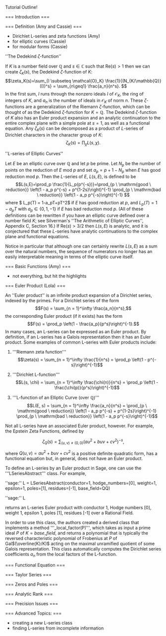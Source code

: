Tutorial Outline!

=== Introduction ===


=== Definition (Amy and Cassie) ===
  - Dirichlet L-series and zeta functions (Amy)
  - for elliptic curves (Cassie)
  - for modular forms  (Cassie)

''The Dedekind $\zeta$-function''

If $K$ is a number field over $\mathbb{Q}$ and $s\in\mathbb{C}$ such that Re$(s)>1$ then we can create $\zeta_K(s)$, the Dedekind $\zeta$-function of $K$:
$$\zeta_K(s)=\sum_{I \subseteq \mathcal{O}_K} \frac{1}{(N_{K/\mathbb{Q}} (I))^s} = \sum_{n\geq1} \frac{a_n}{n^s}. $$
In the first sum, $I$ runs through the nonzero ideals $I$ of $\mathcal{O}_K$, the ring of integers of $K$, and  $a_n$ is the number of ideals in $\mathcal{O}_K$ of norm $n$.  These $\zeta$-functions are a generalization of the Riemann $\zeta$-function, which can be thought of as the Dedekind $\zeta$-function for $K=\mathbb{Q}$.  The Dedekind $\zeta$-function of $K$ also has an Euler product expansion and an analytic continuation to the entire complex plane with a simple pole at $s=1$, as well as a functional equation.  Any $\zeta_K(s)$ can be decomposed as a product of $L$-series of Dirichlet characters in the character group of $K$:
$$\zeta_K(s)=\prod_{\chi} L(s,\chi).$$

''$L$-series of Elliptic Curves''

Let $E$ be an elliptic curve over $\mathbb{Q}$ and let $p$ be prime.  Let $N_p$ be the number of points on the reduction of $E$ mod $p$ and set $a_p=p+1-N_p$ when $E$ has good reduction mod $p$.  Then the $L$-series of $E$, $L(s,E)$, is defined to be
$$L(s,E)=\prod_p \frac{1}{L_p(p^{-s})}=\prod_{p \ \mathrm{good \ reduction}} \left(1 - a_p p^{-s} + p^{1-2s}\right)^{-1} \prod_{p \ \mathrm{bad \ reduction}} \left(1 - a_p p^{-s}\right)^{-1} $$
where $ L_p(T) = 1-a_pT+pT^2$ if $E$ has good reduction at $p$, and $L_p(T)= 1-a_p T$ with $a_p \in \{0,1,-1 \}$ if $E$ has bad reduction mod $p$.  (All of these definitions can be rewritten if you have an elliptic curve defined over a number field $K$; see Silverman's ''The Arithmetic of Elliptic Curves'', Appendix C, Section 16.)  If Re$(s)>3/2$ then $L(s,E)$ is analytic, and it is conjectured that these $L$-series have analytic continuations to the complex plane and functional equations.

Notice in particular that although one can certainly rewrite $L(s,E)$ as a sum over the natural numbers, the sequence of numerators no longer has an easily interpretable meaning in terms of the elliptic curve itself.

=== Basic Functions (Amy) ===
  - not everything, but hit the highlights


=== Euler Product (Lola) ===

An ''Euler product'' is an infinite product expansion of a Dirichlet series, indexed by the primes. For a Dirichlet series of the form $$F(s) = \sum_{n = 1}^\infty \frac{a_n}{n^s},$$ the corresponding Euler product (if it exists) has the form $$F(s) = \prod_p \left(1 - \frac{a_p}{p^s}\right)^{-1}.$$ In many cases, an L-series can be expressed as an Euler product. By definition, if an L-series has a Galois representation then it has an Euler product. Some examples of common L-series with Euler products include:

1. '''Riemann zeta function''' $$\zeta(s) = \sum_{n = 1}^\infty \frac{1}{n^s} = \prod_p \left(1 - p^{-s}\right)^{-1}$$

2. '''Dirichlet L-function''' $$L(s, \chi) = \sum_{n = 1}^\infty \frac{\chi(n)}{n^s} = \prod_p \left(1 - \frac{\chi(p)}{p^s}\right)^{-1}$$

3. '''L-function of an Elliptic Curve (over $\mathbb{Q}$)''' $$L(E, s) = \sum_{n = 1}^\infty \frac{a_n}{n^s} = \prod_{p \ \mathrm{good \ reduction}} \left(1 - a_p p^{-s} + p^{1-2s}\right)^{-1} \prod_{p \ \mathrm{bad \ reduction}} \left(1 - a_p p^{-s}\right)^{-1}$$

Not all L-series have an associated Euler product, however. For example, the Epstein Zeta Functions, defined by

$$\zeta_Q(s) = \sum_{(u,v) \neq (0,0)} (au^2 + buv + cv^2)^{-s},$$

where $Q(u,v) = au^2 + buv + cv^2$ is a positive definite quadratic form, has a functional equation but, in general, does not have an Euler product.


To define an L-series by an Euler product in Sage, one can use the '''LSeriesAbstract''' class. For example,

 ''sage:'' L = LSeriesAbstract(conductor=1, hodge_numbers=[0], weight=1, epsilon=1, poles=[1], residues=[-1], base_field=QQ)

 ''sage:'' L

returns an L-series Euler product with conductor 1, Hodge numbers [0], weight 1, epsilon 1, poles [1], residues [-1] over a Rational Field. 

In order to use this class, the authors created a derived class that implements a method '''_local_factor(P)''', which takes as input a prime ideal $P$ of $K=base\_field$, and returns a polynomial that is typically the reversed characteristic polynomial of Frobenius at $P$ of Gal$(\overline{K}/K)$ acting on the maximal unramified quotient of some Galois representation. This class automatically computes the Dirichlet series coefficients $a_n$ from the local factors of the L-function.

=== Functional Equation ===


=== Taylor Series ===


=== Zeros and Poles ===


=== Analytic Rank ===


=== Precision Issues ===


=== Advanced Topics: ===
  - creating a new L-series class
  - finding L-series from incomplete information
